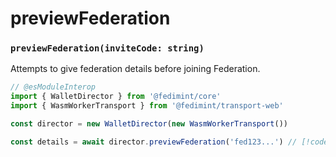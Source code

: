 # previewFederation

### `previewFederation(inviteCode: string)`

Attempts to give federation details before joining Federation.

```ts twoslash
// @esModuleInterop
import { WalletDirector } from '@fedimint/core'
import { WasmWorkerTransport } from '@fedimint/transport-web'

const director = new WalletDirector(new WasmWorkerTransport())

const details = await director.previewFederation('fed123...') // [!code focus]
```
